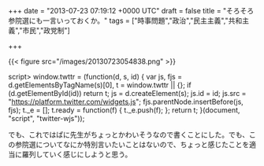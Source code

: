 
+++
date = "2013-07-23 07:19:12 +0000 UTC"
draft = false
title = "そろそろ参院選にも一言いっておくか。"
tags = ["時事問題","政治","民主主義","共和主義","市民","政党制"]

+++


{{< figure src="/images/20130723054838.png"  >}}

script>    window.twttr = (function(d, s, id) {        var js, fjs = d.getElementsByTagName(s)[0],            t = window.twttr || {};        if (d.getElementById(id)) return t;        js = d.createElement(s);        js.id = id;        js.src = "https://platform.twitter.com/widgets.js";        fjs.parentNode.insertBefore(js, fjs);        t._e = [];        t.ready = function(f) {            t._e.push(f);        };        return t;    }(document, "script", "twitter-wjs"));</script>

<script>    twttr.ready(function (twttr) {        var el = document.getElementsByClassName('twitter-syntax-tweet-id-359176893427224578');        for (var i=0;i<el.length;i++) {            if (!!el[i].getAttribute('data-is-tweet-loaded')){                continue;            }            el[i].setAttribute('data-is-tweet-loaded', '1');            twttr.widgets.createTweet('359176893427224578',el[i],{});        }    });</script>

<div class="twitter-syntax-tweet-id-359176893427224578"></div><script>    window.twttr = (function(d, s, id) {        var js, fjs = d.getElementsByTagName(s)[0],            t = window.twttr || {};        if (d.getElementById(id)) return t;        js = d.createElement(s);        js.id = id;        js.src = "https://platform.twitter.com/widgets.js";        fjs.parentNode.insertBefore(js, fjs);        t._e = [];        t.ready = function(f) {            t._e.push(f);        };        return t;    }(document, "script", "twitter-wjs"));</script>

<script>    twttr.ready(function (twttr) {        var el = document.getElementsByClassName('twitter-syntax-tweet-id-359176954055897088');        for (var i=0;i<el.length;i++) {            if (!!el[i].getAttribute('data-is-tweet-loaded')){                continue;            }            el[i].setAttribute('data-is-tweet-loaded', '1');            twttr.widgets.createTweet('359176954055897088',el[i],{});        }    });</script>

<div class="twitter-syntax-tweet-id-359176954055897088"></div>でも、これではぱに先生がちょっとかわいそうなので書くことにした。でも、この参院選についてなにか特別言いたいことはないので、ちょっと感じたことを適当に羅列していく感じにしようと思う。


